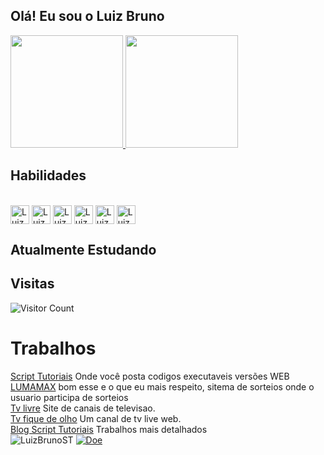 ## Olá! Eu sou o Luiz Bruno
<div>
  <a href="https://github.com/LuizBrunoST">
    <img height="180em" src="https://github-readme-stats.vercel.app/api?username=LuizBrunoST&show_icons=true&theme=dark&include_all_commits=true&count_private=true"/>
    <img height="180em" src="https://github-readme-stats.vercel.app/api/top-langs/?username=LuizBrunoST&layout=compact&langs_count=7&theme=dark"/>
  </a>
</div>
  
## Habilidades
  
<div style="display: inline_block"><br>
  <img align="center" alt="LuizBrunoST-HTML" height="30" src="https://img.shields.io/badge/HTML5-E34F26?style=for-the-badge&logo=html5&logoColor=white">
  <img align="center" alt="LuizBrunoST-CSS" height="30" src="https://img.shields.io/badge/CSS3-1572B6?style=for-the-badge&logo=css3&logoColor=white">
  <img align="center" alt="LuizBrunoST-JS" height="30" src="https://img.shields.io/badge/JavaScript-F7DF1E?style=for-the-badge&logo=javascript&logoColor=black">
  <img align="center" alt="LuizBrunoST-JQ" height="30" src="https://img.shields.io/badge/JQuery-F7DF1E?style=for-the-badge&logo=jquery&logoColor=black">
  <img align="center" alt="LuizBrunoST-PHP" height="30" src="https://img.shields.io/badge/PHP-777BB4?style=for-the-badge&logo=php&logoColor=white">
  <img align="center" alt="LuizBrunoST-CSharp" height="30" src="https://img.shields.io/badge/C%23-8C1CFC?style=for-the-badge&logo=c-sharp&logoColor=white">
</div>
  
## Atualmente Estudando

## Visitas
  
![Visitor Count](https://profile-counter.glitch.me/LuizBrunoST/count.svg)
  
##

<div>
<h1>Trabalhos</h1>
  <div>
    <a href="http://scripttutoriais.provisorio.ws/" target="_blank" >Script Tutoriais</a>
    <span>Onde você posta codigos executaveis versões WEB</span>
  </div>
  <div>
    <a href="http://lumatechmax.com.br" target="_blank" >LUMAMAX</a>
    <span>bom esse e o que eu mais respeito, sitema de sorteios onde o usuario participa de sorteios</span>
  </div>
    <div>
    <a href="http://tvlivre.imprensa.ws/" target="_blank" >Tv livre</a>
    <span>Site de canais de televisao.</span>
  </div>
  <div>
    <a href="http://tvfiquedeolho.com/" target="_blank" >Tv fique de olho</a>
    <span>Um canal de tv live web.</span>
  </div>
  <div>
    <a href="https://scripttutoriais.blogspot.com/" target="_blank" >Blog Script Tutoriais</a>
    <span>Trabalhos mais detalhados</span>
  </div>
</div>


<div style="display: inline_block;"> 
<img style="display: inline_block;" src="https://img.shields.io/youtube/channel/views/UC0VcBQlPa9t1dO9z7jGuk5A?style=social" alt="LuizBrunoST">

 
<a href="https://www.paypal.com/donate/?hosted_button_id=54V8JBM3G78N8" alt="Doe" title="Doe" target="_blank">
  <img  style="display: inline_block;" src="https://www.paypalobjects.com/pt_BR/BR/i/btn/btn_donateCC_LG.gif" alt="Doe">
</a>
</div>



